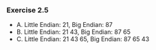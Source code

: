 ### Exercise 2.5
- A. Little Endian: 21, Big Endian: 87
- B. Little Endian: 21 43, Big Endian: 87 65
- C. Little Endian: 21 43 65, Big Endian: 87 65 43
